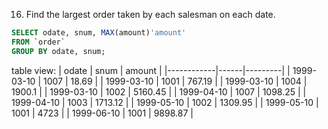 16. Find the largest order taken by each salesman on each date.
```SQL
SELECT odate, snum, MAX(amount)'amount'
FROM `order`
GROUP BY odate, snum;
```
table view:
| odate      | snum | amount  |
|------------|------|---------|
| 1999-03-10 | 1007 |   18.69 |
| 1999-03-10 | 1001 |  767.19 |
| 1999-03-10 | 1004 |  1900.1 |
| 1999-03-10 | 1002 | 5160.45 |
| 1999-04-10 | 1007 | 1098.25 |
| 1999-04-10 | 1003 | 1713.12 |
| 1999-05-10 | 1002 | 1309.95 |
| 1999-05-10 | 1001 |    4723 |
| 1999-06-10 | 1001 | 9898.87 |
